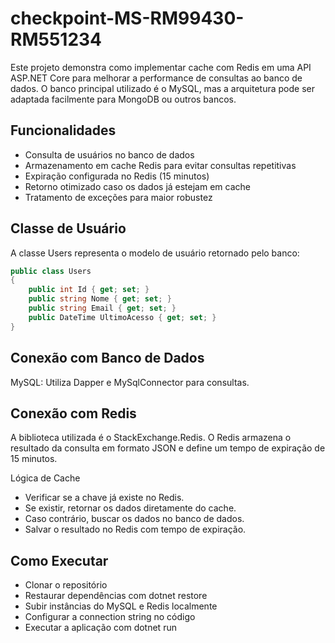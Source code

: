 # checkpoint-MS-RM99430-RM551234

Este projeto demonstra como implementar cache com Redis em uma API ASP.NET Core para melhorar a performance de consultas ao banco de dados.
O banco principal utilizado é o MySQL, mas a arquitetura pode ser adaptada facilmente para MongoDB ou outros bancos.

## Funcionalidades

 - Consulta de usuários no banco de dados
 - Armazenamento em cache Redis para evitar consultas repetitivas
 - Expiração configurada no Redis (15 minutos)
 - Retorno otimizado caso os dados já estejam em cache
 - Tratamento de exceções para maior robustez

## Classe de Usuário

A classe Users representa o modelo de usuário retornado pelo banco:

```c#
public class Users
{
    public int Id { get; set; }
    public string Nome { get; set; }
    public string Email { get; set; }
    public DateTime UltimoAcesso { get; set; }
}
```

## Conexão com Banco de Dados

MySQL: Utiliza Dapper e MySqlConnector para consultas.

## Conexão com Redis

A biblioteca utilizada é o StackExchange.Redis.
O Redis armazena o resultado da consulta em formato JSON e define um tempo de expiração de 15 minutos.

Lógica de Cache

- Verificar se a chave já existe no Redis.
- Se existir, retornar os dados diretamente do cache.
- Caso contrário, buscar os dados no banco de dados.
- Salvar o resultado no Redis com tempo de expiração.

## Como Executar

- Clonar o repositório
- Restaurar dependências com dotnet restore
- Subir instâncias do MySQL e Redis localmente
- Configurar a connection string no código
- Executar a aplicação com dotnet run

